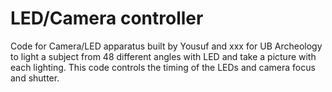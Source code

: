# LED/Camera controller

Code for Camera/LED apparatus built by Yousuf and xxx for UB Archeology
to light a subject from 48 different angles with LED and take a picture
with each lighting. This code controls the timing of the LEDs and camera
focus and shutter.
